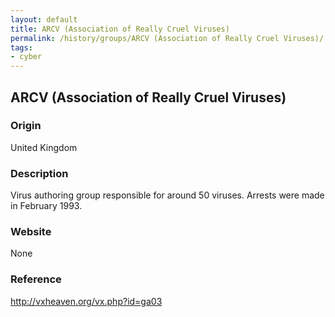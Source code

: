```yaml
---
layout: default
title: ARCV (Association of Really Cruel Viruses)
permalink: /history/groups/ARCV (Association of Really Cruel Viruses)/
tags:
- cyber
---
```


## ARCV (Association of Really Cruel Viruses)

### Origin
United Kingdom

### Description
Virus authoring group responsible for around 50 viruses. Arrests were made in February 1993.

### Website
None

### Reference
http://vxheaven.org/vx.php?id=ga03
